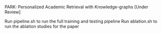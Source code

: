 PARK: Personalized Academic Retrieval with Knowledge-graphs
[Under Review]

Run pipeline.sh to run the full training and testing pipeline
Run ablation.sh to run the ablation studies for the paper

